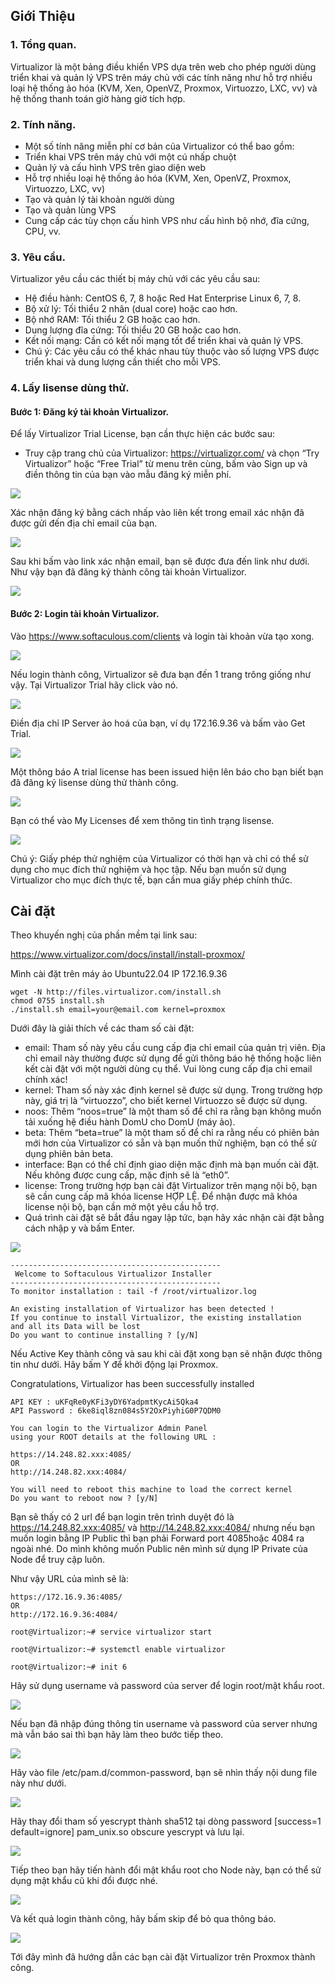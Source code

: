 ## Giới Thiệu

### 1. Tổng quan.

Virtualizor là một bảng điều khiển VPS dựa trên web cho phép người dùng triển khai và quản lý VPS trên máy chủ với các tính năng như hỗ trợ nhiều loại hệ thống ảo hóa (KVM, Xen, OpenVZ, Proxmox, Virtuozzo, LXC, vv) và hệ thống thanh toán giờ hàng giờ tích hợp.

### 2. Tính năng.

  + Một số tính năng miễn phí cơ bản của Virtualizor có thể bao gồm:
  + Triển khai VPS trên máy chủ với một cú nhấp chuột
  + Quản lý và cấu hình VPS trên giao diện web
  + Hỗ trợ nhiều loại hệ thống ảo hóa (KVM, Xen, OpenVZ, Proxmox, Virtuozzo, LXC, vv)
  + Tạo và quản lý tài khoản người dùng
  + Tạo và quản lùng VPS
  + Cung cấp các tùy chọn cấu hình VPS như cấu hình bộ nhớ, đĩa cứng, CPU, vv.
### 3. Yêu cầu.

Virtualizor yêu cầu các thiết bị máy chủ với các yêu cầu sau:

  + Hệ điều hành: CentOS 6, 7, 8 hoặc Red Hat Enterprise Linux 6, 7, 8.
  + Bộ xử lý: Tối thiểu 2 nhân (dual core) hoặc cao hơn.
  + Bộ nhớ RAM: Tối thiểu 2 GB hoặc cao hơn.
  + Dung lượng đĩa cứng: Tối thiểu 20 GB hoặc cao hơn.
  + Kết nối mạng: Cần có kết nối mạng tốt để triển khai và quản lý VPS.
  + Chú ý: Các yêu cầu có thể khác nhau tùy thuộc vào số lượng VPS được triển khai và dung lượng cần thiết cho mỗi VPS.

### 4. Lấy lisense dùng thử.

#### Bước 1: Đăng ký tài khoản Virtualizor.

Để lấy Virtualizor Trial License, bạn cần thực hiện các bước sau:

  + Truy cập trang chủ của Virtualizor: https://virtualizor.com/ và chọn “Try Virtualizor” hoặc “Free Trial” từ menu trên cùng, bấm vào Sign up và điền thông tin của bạn vào mẫu đăng ký miễn phí.

  <img src="Virtualizorimages/Screenshot_1.png">

Xác nhận đăng ký bằng cách nhấp vào liên kết trong email xác nhận đã được gửi đến địa chỉ email của bạn.

  <img src="Virtualizorimages/Screenshot_2.png">

Sau khi bấm vào link xác nhận email, bạn sẽ được đưa đến link như dưới. Như vậy bạn đã đăng ký thành công tài khoản Virtualizor.

  <img src="Virtualizorimages/Screenshot_3.png">

#### Bước 2: Login tài khoản Virtualizor.

Vào https://www.softaculous.com/clients và login tài khoản vừa tạo xong.

  <img src="Virtualizorimages/Screenshot_4.png">

Nếu login thành công, Virtualizor sẽ đưa bạn đến 1 trang trông giống như vậy. Tại Virtualizor Trial hãy click vào nó.

  <img src="Virtualizorimages/Screenshot_5.png">

Điền địa chỉ IP Server ảo hoá của bạn, ví dụ 172.16.9.36 và bấm vào Get Trial.

  <img src="Virtualizorimages/Screenshot_6.png">

Một thông báo A trial license has been issued hiện lên báo cho bạn biết bạn đã đăng ký lisense dùng thử thành công.

  <img src="Virtualizorimages/Screenshot_7.png">

Bạn có thể vào My Licenses để xem thông tin tình trạng lisense.

  <img src="Virtualizorimages/Screenshot_8.png">

Chú ý: Giấy phép thử nghiệm của Virtualizor có thời hạn và chỉ có thể sử dụng cho mục đích thử nghiệm và học tập. Nếu bạn muốn sử dụng Virtualizor cho mục đích thực tế, bạn cần mua giấy phép chính thức.

## Cài đặt

Theo khuyến nghị của phần mềm tại link sau:

https://www.virtualizor.com/docs/install/install-proxmox/

Mình cài đặt trên máy ảo Ubuntu22.04 IP 172.16.9.36

    wget -N http://files.virtualizor.com/install.sh
    chmod 0755 install.sh
    ./install.sh email=your@email.com kernel=proxmox

Dưới đây là giải thích về các tham số cài đặt:

  + email: Tham số này yêu cầu cung cấp địa chỉ email của quản trị viên. Địa chỉ email này thường được sử dụng để gửi thông báo hệ thống hoặc liên kết cài đặt với một người dùng cụ thể. Vui lòng cung cấp địa chỉ email chính xác!
  + kernel: Tham số này xác định kernel sẽ được sử dụng. Trong trường hợp này, giá trị là “virtuozzo”, cho biết kernel Virtuozzo sẽ được sử dụng.
  + noos: Thêm “noos=true” là một tham số để chỉ ra rằng bạn không muốn tải xuống hệ điều hành DomU cho DomU (máy ảo).
  + beta: Thêm “beta=true” là một tham số để chỉ ra rằng nếu có phiên bản mới hơn của Virtualizor có sẵn và bạn muốn thử nghiệm, bạn có thể sử dụng phiên bản beta.
  + interface: Bạn có thể chỉ định giao diện mặc định mà bạn muốn cài đặt. Nếu không được cung cấp, mặc định sẽ là “eth0”.
  + license: Trong trường hợp bạn cài đặt Virtualizor trên mạng nội bộ, bạn sẽ cần cung cấp mã khóa license HỢP LỆ. Để nhận được mã khóa license nội bộ, bạn cần mở một yêu cầu hỗ trợ.
  + Quá trình cài đặt sẽ bắt đầu ngay lập tức, bạn hãy xác nhận cài đặt bằng cách nhập y và bấm Enter.

  <img src="proxmoximages/Screenshot_94.png">

    -----------------------------------------------
     Welcome to Softaculous Virtualizor Installer
    -----------------------------------------------
    To monitor installation : tail -f /root/virtualizor.log
 
    An existing installation of Virtualizor has been detected !
    If you continue to install Virtualizor, the existing installation
    and all its Data will be lost
    Do you want to continue installing ? [y/N]

Nếu Active Key thành công và sau khi cài đặt xong bạn sẽ nhận được thông tin như dưới. Hãy bấm Y để khởi động lại Proxmox.
 
   Congratulations, Virtualizor has been successfully installed

    API KEY : uKFqRe0yKFi3yDY6YadpmtKycAi5Qka4
    API Password : 6ke8iql8zn084s5Y2OxPiyhiG0P7QDM0

    You can login to the Virtualizor Admin Panel
    using your ROOT details at the following URL :

    https://14.248.82.xxx:4085/
    OR
    http://14.248.82.xxx:4084/

    You will need to reboot this machine to load the correct kernel
    Do you want to reboot now ? [y/N]

Bạn sẽ thấy có 2 url để bạn login trên trình duyệt đó là https://14.248.82.xxx:4085/ và http://14.248.82.xxx:4084/ nhưng nếu bạn muốn login bằng IP Public thì bạn phải Forward port 4085hoặc 4084 ra ngoài nhé. Do mình không muốn Public nên mình sử dụng IP Private của Node để truy cập luôn.

Như vậy URL của mình sẽ là:

    https://172.16.9.36:4085/
    OR
    http://172.16.9.36:4084/

    root@Virtualizor:~# service virtualizor start

    root@Virtualizor:~# systemctl enable virtualizor

    root@Virtualizor:~# init 6
     
Hãy sử dụng username và password của server để login root/mật khẩu root.

  <img src="Virtualizorimages/Screenshot_8.png">

Nếu bạn đã nhập đúng thông tin username và password của server nhưng mà vẫn báo sai thì bạn hãy làm theo bước tiếp theo.

  <img src="Virtualizorimages/Screenshot_9.png">

Hãy vào file /etc/pam.d/common-password, bạn sẽ nhìn thấy nội dung file này như dưới.

  <img src="Virtualizorimages/Screenshot_10.png">

Hãy thay đổi tham số yescrypt thành sha512 tại dòng password [success=1 default=ignore] pam_unix.so obscure yescrypt và lưu lại.

  <img src="Virtualizorimages/Screenshot_11.png">

Tiếp theo bạn hãy tiến hành đổi mật khẩu root cho Node này, bạn có thể sử dụng mật khẩu cũ khi đổi được nhé.

  <img src="Virtualizorimages/Screenshot_12.png">

Và kết quả login thành công, hãy bấm skip để bỏ qua thông báo.

  <img src="Virtualizorimages/Screenshot_13.png">

Tới đây mình đã hướng dẫn các bạn cài đặt Virtualizor trên Proxmox thành công.





